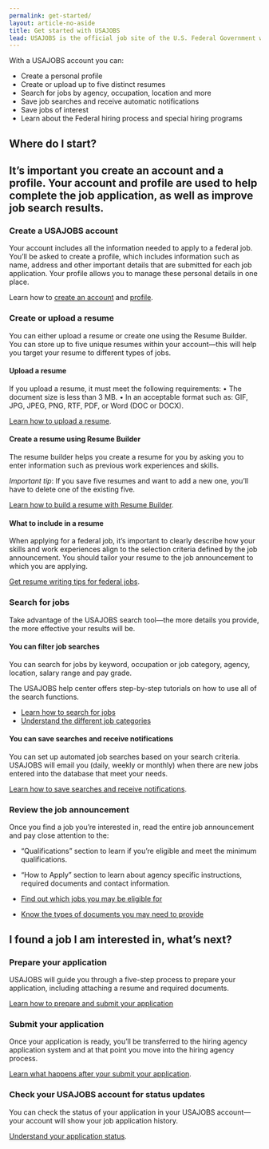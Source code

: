 ```yaml
---
permalink: get-started/
layout: article-no-aside
title: Get started with USAJOBS
lead: USAJOBS is the official job site of the U.S. Federal Government where you can search and apply for jobs.
---
```


With a USAJOBS account you can:

* Create a personal profile
* Create or upload up to five distinct resumes
* Search for jobs by agency, occupation, location and more
* Save job searches and receive automatic notifications
* Save jobs of interest
* Learn about the Federal hiring process and special hiring programs

## Where do I start?

<h2 class="usajobs-help-center__lead">
  It’s important you create an account and a profile. Your account and profile are used to help complete the job application, as well as improve job search results.
</h2>

### Create a USAJOBS account

Your account includes all the information needed to apply to a federal job. You’ll be asked to create a profile, which includes information such as name, address and other important details that are submitted for each job application. Your profile allows you to manage these personal details in one place.

Learn how to [create an account](../how-to/account/) and [profile](../how-to/account/profile/).

### Create or upload a resume

You can either upload a resume or create one using the Resume Builder. You can store up to five unique resumes within your account—this will help you target your resume to different types of jobs.

#### Upload a resume

If you upload a resume, it must meet the following requirements:
• The document size is less than 3 MB.
• In an acceptable format such as: GIF, JPG, JPEG, PNG, RTF, PDF, or Word (DOC or DOCX).

[Learn how to upload a resume](../how-to/account/documents/resume/upload/).

#### Create a resume using Resume Builder

The resume builder helps you create a resume for you by asking you to enter information such as previous work experiences and skills.

_Important tip_: If you save five resumes and want to add a new one, you’ll have to delete one of the existing five.

[Learn how to build a resume with Resume Builder](../how-to/account/documents/resume/build/).

#### What to include in a resume

When applying for a federal job, it’s important to clearly describe how your skills and work experiences align to the selection criteria defined by the job announcement. You should tailor your resume to the job announcement to which you are applying.

[Get resume writing tips for federal jobs](../faq/application/documents/resume/what-to-include/).

### Search for jobs

Take advantage of the USAJOBS search tool—the more details you provide, the more effective your results will be.

#### You can filter job searches

You can search for jobs by keyword, occupation or job category, agency, location, salary range and pay grade.

The USAJOBS help center offers step-by-step tutorials on how to use all of the search functions.

* [Learn how to search for jobs](../how-to/search/)
* [Understand the different job categories](../how-to/search/filters/series/)

#### You can save searches and receive notifications

You can set up automated job searches based on your search criteria. USAJOBS will email you (daily, weekly or monthly) when there are new jobs entered into the database that meet your needs.

[Learn how to save searches and receive notifications](../how-to/search/save/).

### Review the job announcement

Once you find a job you’re interested in, read the entire job announcement and pay close attention to the:

* “Qualifications” section to learn if you’re eligible and meet the minimum qualifications.
* “How to Apply” section to learn about agency specific instructions, required documents and contact information.

* [Find out which jobs you may be eligible for](../faq/application/eligibility/)
* [Know the types of documents you may need to provide](../faq/application/documents/)

## I found a job I am interested in, what’s next?

### Prepare your application

USAJOBS will guide you through a five-step process to prepare your application, including attaching a resume and required documents.

[Learn how to prepare and submit your application](../how-to/application/)

### Submit your application

Once your application is ready, you’ll be transferred to the hiring agency application system and at that point you move into the hiring agency process.

[Learn what happens after your submit your application](../faq/application/process/).

### Check your USAJOBS account for status updates

You can check the status of your application in your USAJOBS account—your account will show your job application history.

[Understand your application status](../how-to/application/status/).
